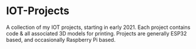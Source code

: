# IOT-Projects

A collection of my IOT projects, starting in early 2021. Each project contains code & all associated 3D models for printing. Projects are generally ESP32 based, and occasionally Raspberry Pi based.